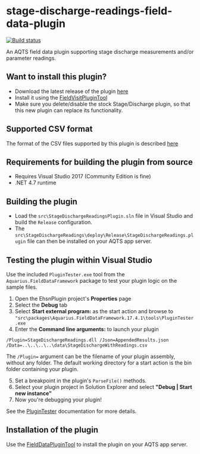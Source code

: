 # stage-discharge-readings-field-data-plugin

[![Build status](https://ci.appveyor.com/api/projects/status/kd35cx68832yqldy/branch/master?svg=true)](https://ci.appveyor.com/project/SystemsAdministrator/stage-discharge-readings-field-data-plugin/branch/master)

An AQTS field data plugin supporting stage discharge measurements and/or parameter readings.

## Want to install this plugin?

- Download the latest release of the plugin [here](../../releases/latest)
- Install it using the [FieldVisitPluginTool](https://github.com/AquaticInformatics/aquarius-field-data-framework/tree/master/src/FieldDataPluginTool)
- Make sure you delete/disable the stock Stage/Discharge plugin, so that this new plugin can replace its functionality.
## Supported CSV format

The format of the CSV files supported by this plugin is described [here](src/StageDischargeReadings)

## Requirements for building the plugin from source

- Requires Visual Studio 2017 (Community Edition is fine)
- .NET 4.7 runtime

## Building the plugin

- Load the `src\StageDischargeReadingsPlugin.sln` file in Visual Studio and build the `Release` configuration.
- The `src\StageDischargeReadings\deploy\Release\StageDischargeReadings.plugin` file can then be installed on your AQTS app server.

## Testing the plugin within Visual Studio

Use the included `PluginTester.exe` tool from the `Aquarius.FieldDataFramework` package to test your plugin logic on the sample files.

1. Open the EhsnPlugin project's **Properties** page
2. Select the **Debug** tab
3. Select **Start external program:** as the start action and browse to `"src\packages\Aquarius.FieldDataFramework.17.4.1\tools\PluginTester.exe`
4. Enter the **Command line arguments:** to launch your plugin

```
/Plugin=StageDischargeReadings.dll /Json=AppendedResults.json /Data=..\..\..\..\data\StageDischargeWithReadings.csv
```

The `/Plugin=` argument can be the filename of your plugin assembly, without any folder. The default working directory for a start action is the bin folder containing your plugin.

5. Set a breakpoint in the plugin's `ParseFile()` methods.
6. Select your plugin project in Solution Explorer and select **"Debug | Start new instance"**
7. Now you're debugging your plugin!

See the [PluginTester](https://github.com/AquaticInformatics/aquarius-field-data-framework/tree/master/src/PluginTester) documentation for more details.

## Installation of the plugin

Use the [FieldDataPluginTool](https://github.com/AquaticInformatics/aquarius-field-data-framework/tree/master/src/FieldDataPluginTool) to install the plugin on your AQTS app server.
